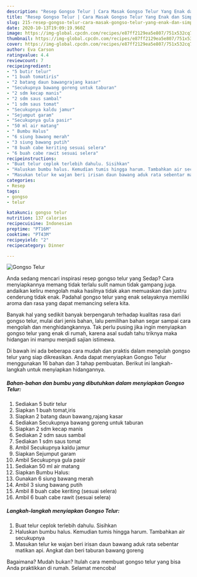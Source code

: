 ```yaml
---
description: "Resep Gongso Telur | Cara Masak Gongso Telur Yang Enak dan Simpel"
title: "Resep Gongso Telur | Cara Masak Gongso Telur Yang Enak dan Simpel"
slug: 215-resep-gongso-telur-cara-masak-gongso-telur-yang-enak-dan-simpel
date: 2020-10-13T19:09:19.960Z
image: https://img-global.cpcdn.com/recipes/e87ff2129ea5e807/751x532cq70/gongso-telur-foto-resep-utama.jpg
thumbnail: https://img-global.cpcdn.com/recipes/e87ff2129ea5e807/751x532cq70/gongso-telur-foto-resep-utama.jpg
cover: https://img-global.cpcdn.com/recipes/e87ff2129ea5e807/751x532cq70/gongso-telur-foto-resep-utama.jpg
author: Eva Carson
ratingvalue: 4.4
reviewcount: 7
recipeingredient:
- "5 butir telur"
- "1 buah tomatiris"
- "2 batang daun bawangrajang kasar"
- "Secukupnya bawang goreng untuk taburan"
- "2 sdm kecap manis"
- "2 sdm saus sambal"
- "1 sdm saus tomat"
- "Secukupnya kaldu jamur"
- "Sejumput garam"
- "Secukupnya gula pasir"
- "50 ml air matang"
- " Bumbu Halus"
- "6 siung bawang merah"
- "3 siung bawang putih"
- "8 buah cabe keriting sesuai selera"
- "6 buah cabe rawit sesuai selera"
recipeinstructions:
- "Buat telur ceplok terlebih dahulu. Sisihkan"
- "Haluskan bumbu halus. Kemudian tumis hingga harum. Tambahkan air secukupnya"
- "Masukan telur ke wajan beri irisan daun bawang aduk rata sebentar matikan api. Angkat dan beri taburan bawang goreng"
categories:
- Resep
tags:
- gongso
- telur

katakunci: gongso telur 
nutrition: 137 calories
recipecuisine: Indonesian
preptime: "PT16M"
cooktime: "PT43M"
recipeyield: "2"
recipecategory: Dinner

---
```



![Gongso Telur](https://img-global.cpcdn.com/recipes/e87ff2129ea5e807/751x532cq70/gongso-telur-foto-resep-utama.jpg)

Anda sedang mencari inspirasi resep gongso telur yang Sedap? Cara menyiapkannya memang tidak terlalu sulit namun tidak gampang juga. andaikan keliru mengolah maka hasilnya tidak akan memuaskan dan justru cenderung tidak enak. Padahal gongso telur yang enak selayaknya memiliki aroma dan rasa yang dapat memancing selera kita.



Banyak hal yang sedikit banyak berpengaruh terhadap kualitas rasa dari gongso telur, mulai dari jenis bahan, lalu pemilihan bahan segar sampai cara mengolah dan menghidangkannya. Tak perlu pusing jika ingin menyiapkan gongso telur yang enak di rumah, karena asal sudah tahu triknya maka hidangan ini mampu menjadi sajian istimewa.


Di bawah ini ada beberapa cara mudah dan praktis dalam mengolah gongso telur yang siap dikreasikan. Anda dapat menyiapkan Gongso Telur menggunakan 16 bahan dan 3 tahap pembuatan. Berikut ini langkah-langkah untuk menyiapkan hidangannya.

<!--inarticleads1-->

##### Bahan-bahan dan bumbu yang dibutuhkan dalam menyiapkan Gongso Telur:

1. Sediakan 5 butir telur
1. Siapkan 1 buah tomat,iris
1. Siapkan 2 batang daun bawang,rajang kasar
1. Sediakan Secukupnya bawang goreng untuk taburan
1. Siapkan 2 sdm kecap manis
1. Sediakan 2 sdm saus sambal
1. Sediakan 1 sdm saus tomat
1. Ambil Secukupnya kaldu jamur
1. Siapkan Sejumput garam
1. Ambil Secukupnya gula pasir
1. Sediakan 50 ml air matang
1. Siapkan  Bumbu Halus:
1. Gunakan 6 siung bawang merah
1. Ambil 3 siung bawang putih
1. Ambil 8 buah cabe keriting (sesuai selera)
1. Ambil 6 buah cabe rawit (sesuai selera)




<!--inarticleads2-->

##### Langkah-langkah menyiapkan Gongso Telur:

1. Buat telur ceplok terlebih dahulu. Sisihkan
1. Haluskan bumbu halus. Kemudian tumis hingga harum. Tambahkan air secukupnya
1. Masukan telur ke wajan beri irisan daun bawang aduk rata sebentar matikan api. Angkat dan beri taburan bawang goreng




Bagaimana? Mudah bukan? Itulah cara membuat gongso telur yang bisa Anda praktikkan di rumah. Selamat mencoba!
